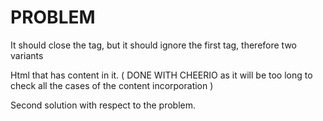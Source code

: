 # PROBLEM

It should close the tag, but it should ignore the first tag, therefore two variants

Html that has content in it. ( DONE WITH CHEERIO as it will be too long to check all the cases of the content incorporation )

Second solution with respect to the problem.